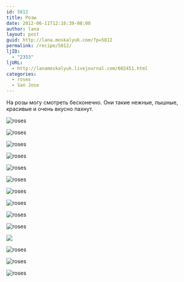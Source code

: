 ```yaml
---
id: 5812
title: Розы
date: 2012-06-11T12:16:39-08:00
author: lana
layout: post
guid: http://lana.moskalyuk.com/?p=5812
permalink: /recipe/5812/
ljID:
  - "2353"
ljURL:
  - http://lanamoskalyuk.livejournal.com/602451.html
categories:
  - roses
  - San Jose
---
```

На розы могу смотреть бесконечно. Они такие нежные, пышные, красивые и очень вкусно пахнут.

![roses](http://farm9.staticflickr.com/8143/7362676244_f74fe5d6b3_z.jpg) 

![roses](http://farm8.staticflickr.com/7104/7362672874_f4fc22f603_z.jpg) 

![roses](http://farm8.staticflickr.com/7221/7177450503_39842cec1c_z.jpg) 

![roses](http://farm9.staticflickr.com/8010/7177448271_5658564b7e_z.jpg) 

![roses](http://farm9.staticflickr.com/8162/7362677746_6f9cdb2d4d_z.jpg) 

<!--more-->

![roses](http://farm9.staticflickr.com/8001/7362671320_88045d30f8_z.jpg) 

![roses](http://farm9.staticflickr.com/8027/7177454943_cb2ecd3e78_z.jpg) 

![roses](http://farm8.staticflickr.com/7220/7362684618_78c78728a0_z.jpg) 

![roses](http://farm8.staticflickr.com/7104/7362682546_8b1221d163_z.jpg) 

![roses](http://farm9.staticflickr.com/8148/7177462687_d1f5db5bdf_z.jpg) 

![](http://farm8.staticflickr.com/7243/7362687638_91a3bd3d55_z.jpg) 

![roses](http://farm8.staticflickr.com/7093/7177464415_f75cc3eabe_z.jpg) 

![roses](http://farm9.staticflickr.com/8006/7362688800_d248d489c7_z.jpg) 

![roses](http://farm8.staticflickr.com/7224/7362689182_84aea85cb9_z.jpg)